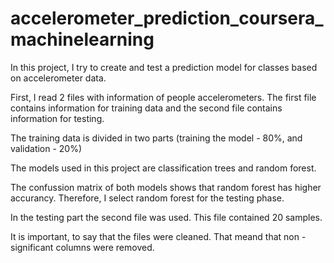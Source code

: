 # accelerometer_prediction_coursera_machinelearning

In this project, I try to create and test a prediction model for classes based on accelerometer data.

First, I read 2 files with information of people accelerometers. The first file contains information for training data and the second file contains information for testing.

The training data is divided in two parts (training the model - 80%, and validation - 20%)

The models used in this project are classification trees and random forest.

The confussion matrix of both models shows that random forest has higher accurancy. Therefore, I select random forest for the testing phase.

In the testing part the second file was used. This file contained 20 samples.

It is important, to say that the files were cleaned. That meand that non - significant columns were removed.
